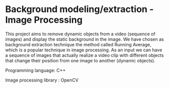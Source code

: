 # Background modeling/extraction - Image Processing
This project aims to remove dynamic objects from a video (sequence of images) and display the static background in the image.
We have chosen as background extraction technique the method called Running Average, which is a popular technique in image processing. As an input we can have a sequence of images that actually realize a video clip with different objects that change their position from one image to another (dynamic objects).

Programming language: C++

Image processing library : OpenCV
